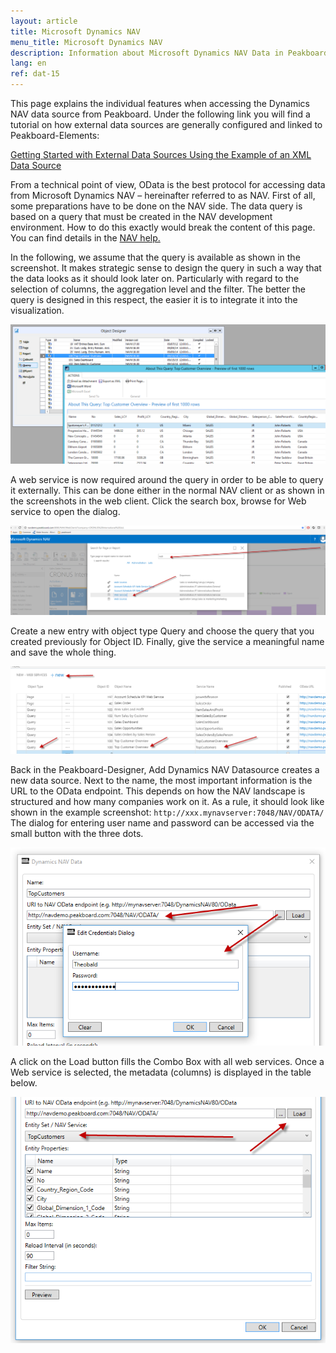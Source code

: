 ```yaml
---
layout: article
title: Microsoft Dynamics NAV
menu_title: Microsoft Dynamics NAV
description: Information about Microsoft Dynamics NAV Data in Peakboard
lang: en
ref: dat-15
---
```


This page explains the individual features when accessing the Dynamics NAV data source from Peakboard. Under the following link you will find a tutorial on how external data sources are generally configured and linked to Peakboard-Elements:

[Getting Started with External Data Sources Using the Example of an XML Data Source](/tutorials/03-en-xml-data.html)

From a technical point of view, OData is the best protocol for accessing data from Microsoft Dynamics NAV – hereinafter referred to as NAV. First of all, some preparations have to be done on the NAV side. The data query is based on a query that must be created in the NAV development environment. How to do this exactly would break the content of this page. You can find details in the [NAV help.](https://docs.microsoft.com/en-us/previous-versions/dynamicsnav-2016/hh165526(v=nav.90))

In the following, we assume that the query is available as shown in the screenshot. It makes strategic sense to design the query in such a way that the data looks as it should look later on. Particularly with regard to the selection of columns, the aggregation level and the filter. The better the query is designed in this respect, the easier it is to integrate it into the visualization.

![image_1](/assets/images/Data_Sources/Micosoft_Dynamics_NAV/Datenquellennav01.png)

A web service is now required around the query in order to be able to query it externally. This can be done either in the normal NAV client or as shown in the screenshots in the web client. Click the search box, browse for Web service to open the dialog.

![image_1](/assets/images/Data_Sources/Micosoft_Dynamics_NAV/Datenquellennav02.png)

Create a new entry with object type Query and choose the query that you created previously for Object ID. Finally, give the service a meaningful name and save the whole thing.

![image_1](/assets/images/Data_Sources/Micosoft_Dynamics_NAV/Datenquellennav03.png)

Back in the Peakboard-Designer, Add Dynamics NAV Datasource creates a new data source. Next to the name, the most important information is the URL to the OData endpoint. This depends on how the NAV landscape is structured and how many companies work on it. As a rule, it should look like shown in the example screenshot: `http://xxx.mynavserver:7048/NAV/ODATA/`
The dialog for entering user name and password can be accessed via the small button with the three dots.

![image_1](/assets/images/Data_Sources/Micosoft_Dynamics_NAV/Datenquellennav04.png)

A click on the Load button fills the Combo Box with all web services. Once a Web service is selected, the metadata (columns) is displayed in the table below.

![image_1](/assets/images/Data_Sources/Micosoft_Dynamics_NAV/Datenquellennav05.png)
